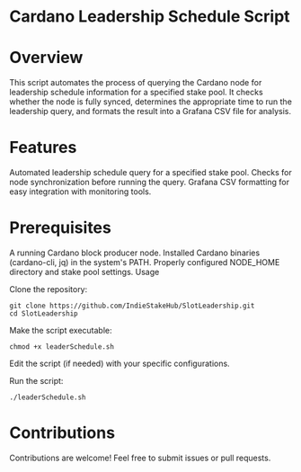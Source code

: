 # Cardano Leadership Schedule Script

# Overview

This script automates the process of querying the Cardano node for leadership schedule information for a specified stake pool. It checks whether the node is fully synced, determines the appropriate time to run the leadership query, and formats the result into a Grafana CSV file for analysis.

# Features

Automated leadership schedule query for a specified stake pool.
Checks for node synchronization before running the query.
Grafana CSV formatting for easy integration with monitoring tools.

# Prerequisites

A running Cardano block producer node.
Installed Cardano binaries (cardano-cli, jq) in the system's PATH.
Properly configured NODE_HOME directory and stake pool settings.
Usage

Clone the repository:
```console
git clone https://github.com/IndieStakeHub/SlotLeadership.git
cd SlotLeadership
```
Make the script executable:
```console
chmod +x leaderSchedule.sh
```
Edit the script (if needed) with your specific configurations.

Run the script:
```console
./leaderSchedule.sh
```

# Contributions

Contributions are welcome! Feel free to submit issues or pull requests.
